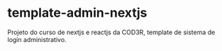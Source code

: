 # template-admin-nextjs
Projeto do curso de nextjs e reactjs da COD3R, template de sistema de login administrativo. 
